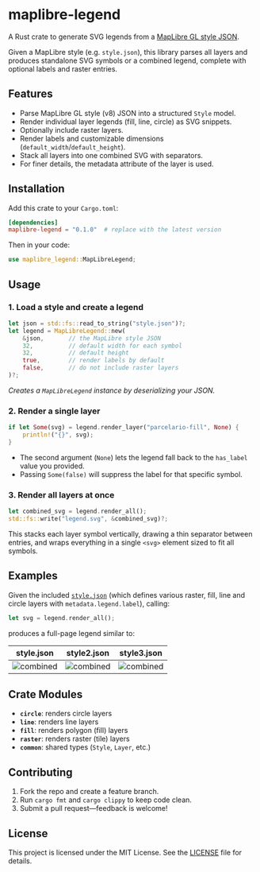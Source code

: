 # maplibre-legend

A Rust crate to generate SVG legends from a [MapLibre GL style JSON][].

Given a MapLibre style (e.g. `style.json`), this library parses all layers and produces standalone SVG symbols or a combined legend, complete with optional labels and raster entries.

## Features

- Parse MapLibre GL style (v8) JSON into a structured `Style` model.
- Render individual layer legends (fill, line, circle) as SVG snippets.
- Optionally include raster layers.
- Render labels and customizable dimensions (`default_width`/`default_height`).
- Stack all layers into one combined SVG with separators.
- For finer details, the metadata attribute of the layer is used.

## Installation

Add this crate to your `Cargo.toml`:

```toml
[dependencies]
maplibre-legend = "0.1.0"  # replace with the latest version
````

Then in your code:

```rust
use maplibre_legend::MapLibreLegend;
```

## Usage

### 1. Load a style and create a legend

```rust
let json = std::fs::read_to_string("style.json")?;
let legend = MapLibreLegend::new(
    &json,       // the MapLibre style JSON
    32,          // default width for each symbol
    32,          // default height
    true,        // render labels by default
    false,       // do not include raster layers
)?;
```

*Creates a `MapLibreLegend` instance by deserializing your JSON.*&#x20;

### 2. Render a single layer

```rust
if let Some(svg) = legend.render_layer("parcelario-fill", None) {
    println!("{}", svg);
}
```

* The second argument (`None`) lets the legend fall back to the `has_label` value you provided.
* Passing `Some(false)` will suppress the label for that specific symbol.&#x20;

### 3. Render all layers at once

```rust
let combined_svg = legend.render_all();
std::fs::write("legend.svg", &combined_svg)?;
```

This stacks each layer symbol vertically, drawing a thin separator between entries, and wraps everything in a single `<svg>` element sized to fit all symbols.&#x20;

## Examples

Given the included [`style.json`][] (which defines various raster, fill, line and circle layers with `metadata.legend.label`), calling:

```rust
let svg = legend.render_all();
```

produces a full-page legend similar to:


| style.json | style2.json | style3.json |
|---|---|---|
| ![combined](https://github.com/user-attachments/assets/45f11696-c5d8-499a-8ab9-8a66a2cd82b0) | ![combined](https://github.com/user-attachments/assets/d865faf8-277f-48d7-8b19-541d0f984493) | ![combined](https://github.com/user-attachments/assets/f70e3ac7-eedf-4107-8ffd-d97de18e8888) |


## Crate Modules

* **`circle`**: renders circle layers
* **`line`**: renders line layers
* **`fill`**: renders polygon (fill) layers
* **`raster`**: renders raster (tile) layers
* **`common`**: shared types (`Style`, `Layer`, etc.)

## Contributing

1. Fork the repo and create a feature branch.
2. Run `cargo fmt` and `cargo clippy` to keep code clean.
3. Submit a pull request—feedback is welcome!

## License

This project is licensed under the MIT License. See the [LICENSE][] file for details.

[MapLibre GL style JSON]: https://maplibre.org/maplibre-gl-js-docs/style-spec/
[`style.json`]: ./example/style.json
[LICENSE]: ./LICENSE

```
```
